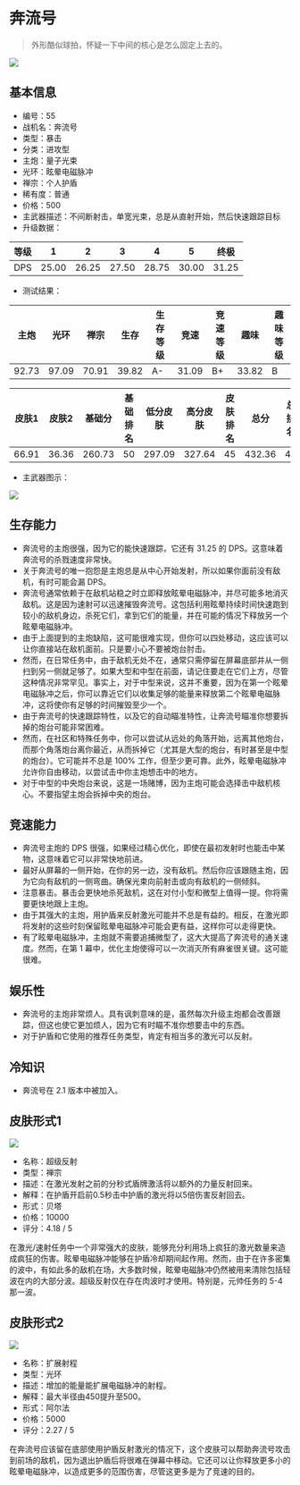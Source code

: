 # 奔流号

> 外形酷似球拍，怀疑一下中间的核心是怎么固定上去的。

<img src="/ships/ship_55.png" style={{zoom:1}}/>

## 基本信息

- 编号：55
- 战机名：奔流号
- 类型：暴击
- 分类：进攻型
- 主炮：量子光束
- 光环：眩晕电磁脉冲
- 禅宗：个人护盾
- 稀有度：普通
- 价格：500
- 主武器描述：不间断射击，单宽光束，总是从直射开始，然后快速跟踪目标
- 升级数据：

| 等级 | 1 | 2 | 3 | 4 | 5 | 终极 |
|--|--|--|--|--|--|--|
| DPS | 25.00 | 26.25 | 27.50 | 28.75 | 30.00 | 31.25 |

- 测试结果：

| 主炮 | 光环 | 禅宗 | 生存 | 生存等级 | 竞速 | 竞速等级 | 趣味 | 趣味等级 |
|--|--|--|--|--|--|--|--|--|
| 92.73 | 97.09 | 70.91 | 39.82 | A- | 31.09 | B+ | 33.82 | B |

| 皮肤1 | 皮肤2 | 基础分 | 基础排名 | 低分皮肤 | 高分皮肤 | 皮肤排名 | 总分 | 总排名 |
|--|--|--|--|--|--|--|--|--|
| 66.91 | 36.36 | 260.73 | 50 | 297.09 | 327.64 | 45 | 432.36 | 41 |

- 主武器图示：

<img src="/illustration/main_55.gif" style={{zoom:1}}/>

## 生存能力

- 奔流号的主炮很强，因为它的能快速跟踪，它还有 31.25 的 DPS。这意味着奔流号的杀戮速度非常快。
- 关于奔流号的唯一抱怨是主炮总是从中心开始发射，所以如果你面前没有敌机，有时可能会漏 DPS。
- 奔流号通常依赖于在敌机站稳之时立即释放眩晕电磁脉冲，并尽可能多地消灭敌机。这是因为速射可以迅速摧毁奔流号。这包括利用眩晕持续时间快速跑到较小的敌机身边，杀死它们，拿到它们的能量，并在可能的情况下释放另一个眩晕电磁脉冲。
- 由于上面提到的主炮缺陷，这可能很难实现，但你可以四处移动，这应该可以让你直接站在敌机面前。只是要小心不要被炮台肘击。
- 然而，在日常任务中，由于敌机无处不在，通常只需停留在屏幕底部并从一侧扫到另一侧就足够了。如果大型和中型在前面，请记住要走在它们上方，尽管这种情况非常罕见。事实上，对于中型来说，这并不重要，因为在第一个眩晕电磁脉冲之后，你可以靠近它们以收集足够的能量来释放第二个眩晕电磁脉冲，这将使你有足够的时间摧毁至少一个。
- 由于奔流号的快速跟踪特性，以及它的自动瞄准特性，让奔流号瞄准你想要拆掉的炮台可能非常困难。
- 然而，在社区和特殊任务中，你可以尝试从远处的角落开始，远离其他炮台，而那个角落炮台离你最近，从而拆掉它（尤其是大型的炮台，有时甚至是中型的炮台）。它可能并不总是 100% 工作，但至少更可靠。此外，眩晕电磁脉冲允许你自由移动，以尝试击中你主炮想击中的地方。
- 对于中型的中央炮台来说，这是一场赌博，因为主炮可能会选择击中敌机核心。不要指望主炮会拆掉中央的炮台。

## 竞速能力

- 奔流号主炮的 DPS 很强，如果经过精心优化，即使在最初发射时也能击中某物，这意味着它可以非常快地前进。
- 最好从屏幕的一侧开始，在你的另一边，没有敌机。然后你应该跟随主炮，因为它向有敌机的一侧弯曲。确保光束向前射击或向有敌机的一侧倾斜。
- 注意暴击。暴击会更快地杀死敌机，这在对付小型和微型上值得一提。你将需要更快地跟上主炮。
- 由于其强大的主炮，用护盾来反射激光可能并不总是有益的。相反，在激光即将发射的这些时刻保留眩晕电磁脉冲可能会更有益，这样你可以走得更快。
- 有了眩晕电磁脉冲，主炮就不需要追捕微型了，这大大提高了奔流号的通关速度。然而，在第 1 幕中，优化主炮使得可以一次消灭所有麻雀很关键。这可能很难。

## 娱乐性

- 奔流号的主炮非常烦人。具有讽刺意味的是，虽然每次升级主炮都会改善跟踪，但这也使它更加烦人，因为它有时瞄不准你想要击中的东西。
- 对于护盾和它使用的推荐任务类型，肯定有相当多的激光可以反射。

## 冷知识

- 奔流号在 2.1 版本中被加入。

## 皮肤形式1

<img src="/ships/ship_55_apex_1.png" style={{zoom:1}}/>

- 名称：超级反射
- 类型：禅宗
- 描述：在激光发射之前的分秒式盾牌激活将以额外的力量反射回来。
- 解释：在护盾开启前0.5秒击中护盾的激光将以5倍伤害反射回去。
- 形式：贝塔
- 价格：10000
- 评分：4.18 / 5

在激光/速射任务中一个非常强大的皮肤，能够充分利用场上疯狂的激光数量来造成疯狂的伤害。眩晕电磁脉冲能够在护盾冷却期间起作用。然而，由于在许多密集的波中，有如此多的敌机在场，大多数时候，眩晕电磁脉冲仍然被用来清除包括轻波在内的大部分波。超级反射仅在存在肉波时才使用。特别是，元帅任务的 5-4 那一波。

## 皮肤形式2

<img src="/ships/ship_55_apex_2.png" style={{zoom:1}}/>

- 名称：扩展射程
- 类型：光环
- 描述：增加的能量能扩展电磁脉冲的射程。
- 解释：最大半径由450提升至500。
- 形式：阿尔法
- 价格：5000
- 评分：2.27 / 5

在奔流号应该留在底部使用护盾反射激光的情况下，这个皮肤可以帮助奔流号攻击到前场的敌机，因为退出护盾后将很难在弹幕中移动。它还可以让你释放更多小的眩晕电磁脉冲，以造成更多的范围伤害，尽管这更多是为了竞速的目的。
